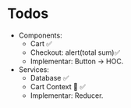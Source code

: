 # Todos
* Components:
  - Cart ✅
  - Checkout: alert(total sum)✅
  - Implementar: Button -> HOC. 
* Services: 
  - Database ✅
  - Cart Context 🤘 ✅
  - Implementar: Reducer.